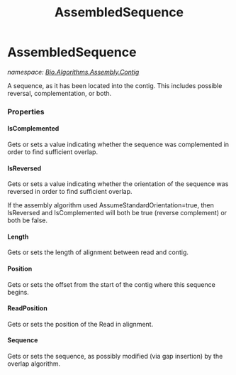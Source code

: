 ﻿---
title: AssembledSequence
---

# AssembledSequence
_namespace: [Bio.Algorithms.Assembly.Contig](N-Bio.Algorithms.Assembly.Contig.html)_

A sequence, as it has been located into the contig. This includes
 possible reversal, complementation, or both.



### Properties

#### IsComplemented
Gets or sets a value indicating whether the sequence was complemented in order to find sufficient overlap.
#### IsReversed
Gets or sets a value indicating whether the orientation of the sequence was reversed in order to find
 sufficient overlap.
 
 If the assembly algorithm used AssumeStandardOrientation=true, then IsReversed
 and IsComplemented will both be true (reverse complement) or both be false.
#### Length
Gets or sets the length of alignment between read and contig.
#### Position
Gets or sets the offset from the start of the contig where this sequence begins.
#### ReadPosition
Gets or sets the position of the Read in alignment.
#### Sequence
Gets or sets the sequence, as possibly modified (via gap insertion) by
 the overlap algorithm.

